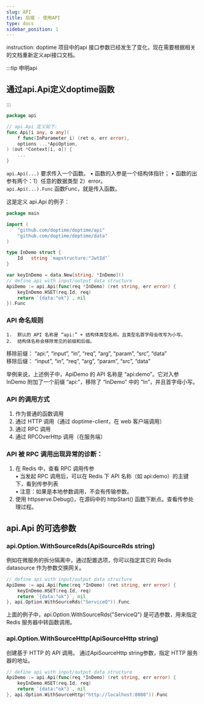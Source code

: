 ```yaml
---
slug: API
title: 后端 - 使用API
type: docs
sidebar_position: 1
---
```

instruction: doptime 项目中的api 接口参数已经发生了变化，现在需要根据相关的文档重新定义api接口文档。

:::tip 申明api
## **通过api.Api定义doptime函数**
:::
```go title="/api/api.go"
package api

// api.Api 定义如下:
func Api[i any, o any](
	f func(InParameter i) (ret o, err error),
	options ...*ApiOption,
) (out *Context[i, o]) {
    ...
}
```

`api.Api(...)` 要求传入一个函数。
	• 函数的入参是一个结构体指针；
	• 函数的出参有两个：1）任意的数据类型 2）error。  
`api.Api(...).Func` 函数Func，就是传入函数。

这是定义 api.Api 的例子：

```go   title="main.go"
package main

import (
	"github.com/doptime/doptime/api"
	"github.com/doptime/doptime/data"
)

type InDemo struct {
	Id   string `mapstructure:"JwtId"`
}

var keyInDemo = data.New[string, *InDemo]()
// define api with input/output data structure
ApiDemo := api.Api(func(req *InDemo) (ret string, err error) {
    keyInDemo.HSET(req.Id, req)
    return `{data:"ok"}`, nil
}).Func
```


### API 命名规则

	1.	默认的 API 名称是 “api:” + 结构体类型名称。且类型名首字母会改写为小写。
	2.	结构体名称会移除常见的前缀和后缀。  
移除前缀： “api:”, “input”, “in”, “req”, “arg”, “param”, “src”, “data”  
移除后缀： “input”, “in”, “req”, “arg”, “param”, “src”, “data”  

举例来说，上述例子中，ApiDemo 的 API 名称是 “api:demo”。它对入参 InDemo 附加了一个前缀 “api:”，移除了 “InDemo” 中的 “In”，并且首字母小写。

### API 的调用方式

1.	作为普通的函数调用
2.	通过 HTTP 调用（通过 doptime-client，在 web 客户端调用）
3.	通过 RPC 调用
4.	通过 RPCOverHttp 调用（在服务端）

### API 被 RPC 调用出现异常的诊断：

1.	在 Redis 中，查看 RPC 调用传参  
•	当发起 RPC 调用后，可以在 Redis 下 API 名称（如 api:demo）的主键下，看到传参列表  
•	注意：如果是本地参数调用，不会有传输参数。  
2.	使用 httpserve.Debug()，在源码中的 httpStart() 函数下断点。查看传参处理过程。  

## api.Api 的可选参数

### api.Option.WithSourceRds(ApiSourceRds string)

例如在微服务的拆分隔离中，通过配置选项，你可以指定其它的 Redis datasource 作为参数交换网关。


```go   title="main.go"
// define api with input/output data structure
ApiDemo := api.Api(func(req *InDemo) (ret string, err error) {
    keyInDemo.HSET(req.Id, req)
    return `{data:"ok"}`, nil
}, api.Option.WithSourceRds("ServiceQ")).Func
```

上面的例子中，api.Option.WithSourceRds("ServiceQ") 是可选参数，用来指定 Redis 服务器中转函数调用。


### api.Option.WithSourceHttp(ApiSourceHttp string)
创建基于 HTTP 的 API 调用。
通过ApiSourceHttp string参数，指定 HTTP 服务器的地址。
    
```go   title="main.go"
// define api with input/output data structure
ApiDemo := api.Api(func(req *InDemo) (ret string, err error) {
    keyInDemo.HSET(req.Id, req)
    return `{data:"ok"}`, nil
}, api.Option.WithSourceHttp("http://localhost:8080")).Func
```